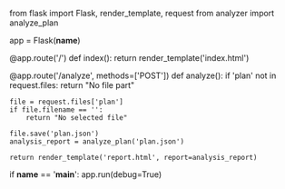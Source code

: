 from flask import Flask, render_template, request
from analyzer import analyze_plan

app = Flask(__name__)

@app.route('/')
def index():
    return render_template('index.html')

@app.route('/analyze', methods=['POST'])
def analyze():
    if 'plan' not in request.files:
        return "No file part"
    
    file = request.files['plan']
    if file.filename == '':
        return "No selected file"
    
    file.save('plan.json')
    analysis_report = analyze_plan('plan.json')
    
    return render_template('report.html', report=analysis_report)

if __name__ == '__main__':
    app.run(debug=True)
